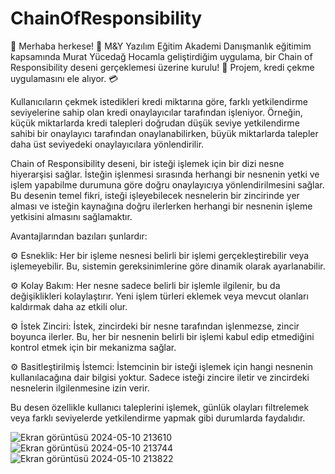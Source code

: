 # ChainOfResponsibility

🚀 Merhaba herkese! 🌟 M&Y Yazılım Eğitim Akademi Danışmanlık eğitimim kapsamında Murat Yücedağ Hocamla geliştirdiğim uygulama, bir Chain of Responsibility deseni gerçeklemesi üzerine kurulu! 🎉 Projem, kredi çekme uygulamasını ele alıyor. 💳

Kullanıcıların çekmek istedikleri kredi miktarına göre, farklı yetkilendirme seviyelerine sahip olan kredi onaylayıcılar tarafından işleniyor. Örneğin, küçük miktarlarda kredi talepleri doğrudan düşük seviye yetkilendirme sahibi bir onaylayıcı tarafından onaylanabilirken, büyük miktarlarda talepler daha üst seviyedeki onaylayıcılara yönlendirilir.

Chain of Responsibility deseni, bir isteği işlemek için bir dizi nesne hiyerarşisi sağlar. İsteğin işlenmesi sırasında herhangi bir nesnenin yetki ve işlem yapabilme durumuna göre doğru onaylayıcıya yönlendirilmesini sağlar. Bu desenin temel fikri, isteği işleyebilecek nesnelerin bir zincirinde yer alması ve isteğin kaynağına doğru ilerlerken herhangi bir nesnenin işleme yetkisini almasını sağlamaktır.

Avantajlarından bazıları şunlardır:

⚙ Esneklik: Her bir işleme nesnesi belirli bir işlemi gerçekleştirebilir veya işlemeyebilir. Bu, sistemin gereksinimlerine göre dinamik olarak ayarlanabilir.

⚙ Kolay Bakım: Her nesne sadece belirli bir işlemle ilgilenir, bu da değişiklikleri kolaylaştırır. Yeni işlem türleri eklemek veya mevcut olanları kaldırmak daha az etkili olur.

⚙ İstek Zinciri: İstek, zincirdeki bir nesne tarafından işlenmezse, zincir boyunca ilerler. Bu, her bir nesnenin belirli bir işlemi kabul edip etmediğini kontrol etmek için bir mekanizma sağlar.

⚙ Basitleştirilmiş İstemci: İstemcinin bir isteği işlemek için hangi nesnenin kullanılacağına dair bilgisi yoktur. Sadece isteği zincire iletir ve zincirdeki nesnelerin ilgilenmesine izin verir.

Bu desen özellikle kullanıcı taleplerini işlemek, günlük olayları filtrelemek veya farklı seviyelerde yetkilendirme yapmak gibi durumlarda faydalıdır.

![Ekran görüntüsü 2024-05-10 213610](https://github.com/ErtugrulGDuman/ChainOfResponsibility/assets/101699189/7dd507d4-81f5-4ea8-8c51-3d2796e7d48e)
![Ekran görüntüsü 2024-05-10 213744](https://github.com/ErtugrulGDuman/ChainOfResponsibility/assets/101699189/3f242e6d-289a-4b06-a3f3-847fc86e5716)
![Ekran görüntüsü 2024-05-10 213822](https://github.com/ErtugrulGDuman/ChainOfResponsibility/assets/101699189/cdd00fd4-2492-495b-accf-aacdf360898b)
